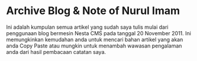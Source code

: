 # Archive Blog & Note of Nurul Imam

Ini adalah kumpulan semua artikel yang sudah saya tulis mulai dari penggunaan blog bermesin Nesta CMS pada tanggal 20 November 2011. Ini memungkinkan kemudahan anda untuk mencari bahan artikel yang akan anda Copy Paste atau mungkin untuk menambah wawasan pengalaman anda dari hasil pembacaan catatan saya.
